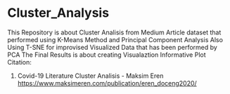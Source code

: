 # Cluster_Analysis
This Repository is about Cluster Analisis from Medium Article dataset that performed using K-Means Method and Principal Component Analysis
Also Using T-SNE for improvised Visualized Data that has been performed by PCA
The Final Results is about creating Visualaztion Informative Plot
Citation:
  1. Covid-19 Literature Cluster Analisis - Maksim Eren
     https://www.maksimeren.com/publication/eren_doceng2020/
